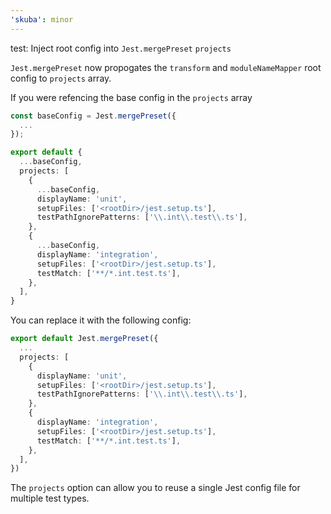 ```yaml
---
'skuba': minor
---
```


test: Inject root config into `Jest.mergePreset` `projects`

`Jest.mergePreset` now propogates the `transform` and `moduleNameMapper` root config to `projects` array.

If you were refencing the base config in the `projects` array

```ts
const baseConfig = Jest.mergePreset({
  ...
});

export default {
  ...baseConfig,
  projects: [
    {
      ...baseConfig,
      displayName: 'unit',
      setupFiles: ['<rootDir>/jest.setup.ts'],
      testPathIgnorePatterns: ['\\.int\\.test\\.ts'],
    },
    {
      ...baseConfig,
      displayName: 'integration',
      setupFiles: ['<rootDir>/jest.setup.ts'],
      testMatch: ['**/*.int.test.ts'],
    },
  ],
}
```

You can replace it with the following config:

```ts
export default Jest.mergePreset({
  ...
  projects: [
    {
      displayName: 'unit',
      setupFiles: ['<rootDir>/jest.setup.ts'],
      testPathIgnorePatterns: ['\\.int\\.test\\.ts'],
    },
    {
      displayName: 'integration',
      setupFiles: ['<rootDir>/jest.setup.ts'],
      testMatch: ['**/*.int.test.ts'],
    },
  ],
})
```

The `projects` option can allow you to reuse a single Jest config file for multiple test types.
